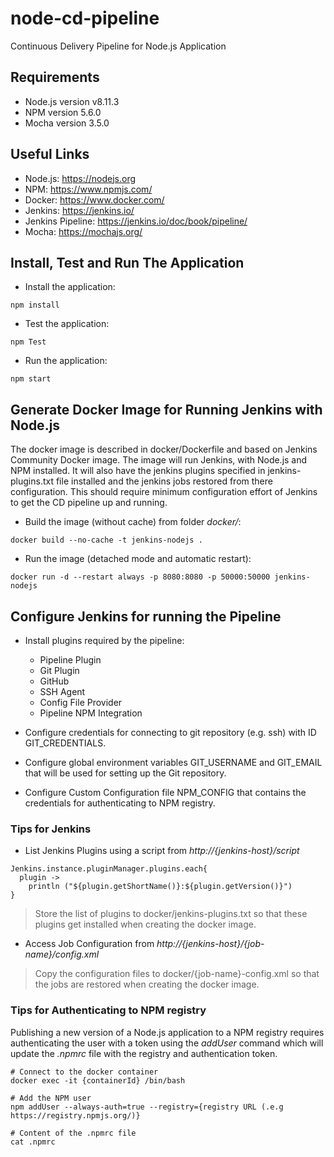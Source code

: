 # node-cd-pipeline
Continuous Delivery Pipeline for Node.js Application

## Requirements
* Node.js version v8.11.3
* NPM version 5.6.0
* Mocha version 3.5.0


## Useful Links
* Node.js: https://nodejs.org
* NPM: https://www.npmjs.com/
* Docker: https://www.docker.com/
* Jenkins: https://jenkins.io/
* Jenkins Pipeline: https://jenkins.io/doc/book/pipeline/
* Mocha: https://mochajs.org/

## Install, Test and Run The Application
* Install the application:
```
npm install
```
* Test the application:
```
npm Test
```
* Run the application:
```
npm start
```

## Generate Docker Image for Running Jenkins with Node.js
The docker image is described in docker/Dockerfile and based on Jenkins Community Docker image.
The image will run Jenkins, with Node.js and NPM installed. It will also have the jenkins plugins specified in jenkins-plugins.txt file installed and the jenkins jobs restored from there configuration. This should require minimum configuration effort of Jenkins to get the CD pipeline up and running.

* Build the image (without cache) from folder _docker/_:
```
docker build --no-cache -t jenkins-nodejs .
```

* Run the image (detached mode and automatic restart):
```
docker run -d --restart always -p 8080:8080 -p 50000:50000 jenkins-nodejs
```

## Configure Jenkins for running the Pipeline
* Install plugins required by the pipeline:
  * Pipeline Plugin
  * Git Plugin
  * GitHub
  * SSH Agent
  * Config File Provider
  * Pipeline NPM Integration

* Configure credentials for connecting to git repository (e.g. ssh) with ID GIT_CREDENTIALS.
* Configure global environment variables GIT_USERNAME and GIT_EMAIL that will be used for setting up the Git repository.
* Configure Custom Configuration file NPM_CONFIG that contains the credentials for authenticating to NPM registry.

### Tips for Jenkins
* List Jenkins Plugins using a script from _http://{jenkins-host}/script_
```
Jenkins.instance.pluginManager.plugins.each{
  plugin ->
    println ("${plugin.getShortName()}:${plugin.getVersion()}")
}
```
> Store the list of plugins to docker/jenkins-plugins.txt so that these plugins get installed when creating the docker image.

* Access Job Configuration from _http://{jenkins-host}/{job-name}/config.xml_
> Copy the configuration files to docker/{job-name}-config.xml so that the jobs are restored when creating the docker image.

### Tips for Authenticating to NPM registry
Publishing a new version of a Node.js application to a NPM registry requires authenticating the user with a token using the _addUser_ command which will update the _.npmrc_ file with the registry and authentication token.
```
# Connect to the docker container
docker exec -it {containerId} /bin/bash

# Add the NPM user
npm addUser --always-auth=true --registry={registry URL (.e.g https://registry.npmjs.org/)}

# Content of the .npmrc file
cat .npmrc
```
